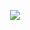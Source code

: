<p align="center"> 
      <a onclick='window.open("https://wakatime.com/@kholilrnm");return false;'>
            <img align="center" src="https://github-readme-stats.vercel.app/api/wakatime?username=kholilrnm&layout=compact" />
      </a>
</p>
